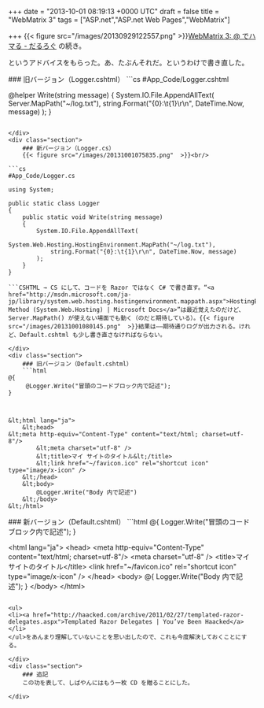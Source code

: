
+++
date = "2013-10-01 08:19:13 +0000 UTC"
draft = false
title = "WebMatrix 3"
tags = ["ASP.net","ASP.net Web Pages","WebMatrix"]

+++
{{< figure src="/images/20130929122557.png"  >}}<a href="https://blog.daruyanagi.jp/entry/2013/09/29/122508">WebMatrix 3: @ でハマる - だるろぐ</a> の続き。<script>    window.twttr = (function(d, s, id) {        var js, fjs = d.getElementsByTagName(s)[0],            t = window.twttr || {};        if (d.getElementById(id)) return t;        js = d.createElement(s);        js.id = id;        js.src = "https://platform.twitter.com/widgets.js";        fjs.parentNode.insertBefore(js, fjs);        t._e = [];        t.ready = function(f) {            t._e.push(f);        };        return t;    }(document, "script", "twitter-wjs"));</script><script>    twttr.ready(function (twttr) {        var el = document.getElementsByClassName('twitter-syntax-tweet-id-384486530380611584');        for (var i=0;i<el.length;i++) {            if (!!el[i].getAttribute('data-is-tweet-loaded')){                continue;            }            el[i].setAttribute('data-is-tweet-loaded', '1');            twttr.widgets.createTweet('384486530380611584',el[i],{});        }    });</script><div class="twitter-syntax-tweet-id-384486530380611584"></div>というアドバイスをもらった。あ、たぶんそれだ。というわけで書き直した。

<div class="section">
    ### 旧バージョン（Logger.cshtml）
    ```cs
#App_Code/Logger.cshtml

@helper Write(string message)
{
    System.IO.File.AppendAllText(
        Server.MapPath("~/log.txt"),
        string.Format("{0}:\t{1}\r\n", DateTime.Now, message)
    );
}

```これって実は public static HelperResult Write(string message) になるんだよね。それにしてもなぜ AppendAllText() が実行されないのかは謎だけど、HTML が含まれていない（出力がない）ならば処理を飛ばしてしまう最適化なんかがあるのかもしれない。とりあえず“Page に対してなんら出力のないヘルパー”という使い方は NG ってことかな。

</div>
<div class="section">
    ### 新バージョン（Logger.cs）
    {{< figure src="/images/20131001075835.png"  >}}<br/>

```cs
#App_Code/Logger.cs

using System;

public static class Logger
{
    public static void Write(string message)
    {
        System.IO.File.AppendAllText(
            System.Web.Hosting.HostingEnvironment.MapPath("~/log.txt"),
            string.Format("{0}:\t{1}\r\n", DateTime.Now, message)
        );
    }
}

```CSHTML → CS にして、コードを Razor ではなく C# で書き直す。“<a href="http://msdn.microsoft.com/ja-jp/library/system.web.hosting.hostingenvironment.mappath.aspx">HostingEnvironment.MapPath(String) Method (System.Web.Hosting) | Microsoft Docs</a>”は最近覚えたのだけど、Server.MapPath() が使えない場面でも動く（のだと期待している）。{{< figure src="/images/20131001080145.png"  >}}結果は――期待通りログが出力される。けれど、Default.cshtml も少し書き直さなければならない。

</div>
<div class="section">
    ### 旧バージョン（Default.cshtml）
    ```html
@{
     @Logger.Write("冒頭のコードブロック内で記述");
}



&lt;html lang="ja">
    &lt;head>
&lt;meta http-equiv="Content-Type" content="text/html; charset=utf-8"/>
        &lt;meta charset="utf-8" />
        &lt;title>マイ サイトのタイトル&lt;/title>
        &lt;link href="~/favicon.ico" rel="shortcut icon" type="image/x-icon" />
    &lt;/head>
    &lt;body>
        @Logger.Write("Body 内で記述")
    &lt;/body>
&lt;/html>

```
</div>
<div class="section">
    ### 新バージョン（Default.cshtml）
    ```html
@{
     Logger.Write("冒頭のコードブロック内で記述");
}



&lt;html lang="ja">
    &lt;head>
&lt;meta http-equiv="Content-Type" content="text/html; charset=utf-8"/>
        &lt;meta charset="utf-8" />
        &lt;title>マイ サイトのタイトル&lt;/title>
        &lt;link href="~/favicon.ico" rel="shortcut icon" type="image/x-icon" />
    &lt;/head>
    &lt;body>
        @{ Logger.Write("Body 内で記述"); }
    &lt;/body>
&lt;/html>

```Logger.Write が HelperResult を返さなくなったことにより（ヘルパーメソッドとしてシグネチャーが合わなくなったので）、@Logger.Write() という書き方はできなくなり、コードブロックで囲まなければならなくなった。けど、これが正しい。そういえば

<ul>
<li><a href="http://haacked.com/archive/2011/02/27/templated-razor-delegates.aspx">Templated Razor Delegates | You’ve Been Haacked</a></li>
</ul>をあんまり理解していないことを思い出したので、これも今度解決しておくことにする。

</div>
<div class="section">
    ### 追記
    この功を表して、しばやんにはもう一枚 CD を贈ることにした。

</div>

